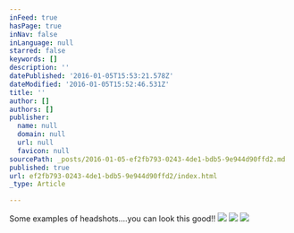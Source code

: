 ```yaml
---
inFeed: true
hasPage: true
inNav: false
inLanguage: null
starred: false
keywords: []
description: ''
datePublished: '2016-01-05T15:53:21.578Z'
dateModified: '2016-01-05T15:52:46.531Z'
title: ''
author: []
authors: []
publisher:
  name: null
  domain: null
  url: null
  favicon: null
sourcePath: _posts/2016-01-05-ef2fb793-0243-4de1-bdb5-9e944d90ffd2.md
published: true
url: ef2fb793-0243-4de1-bdb5-9e944d90ffd2/index.html
_type: Article

---
```

Some examples of headshots....you can look this good!! ![](https://the-grid-user-content.s3-us-west-2.amazonaws.com/522dcd7a-4652-4475-bb23-744d414995b2.jpg)
![](https://the-grid-user-content.s3-us-west-2.amazonaws.com/37645b90-e053-44bf-88dc-052072ecfa37.jpg)
![](https://the-grid-user-content.s3-us-west-2.amazonaws.com/1d0fb586-9fe6-4caf-aab1-e681208f4483.jpg)